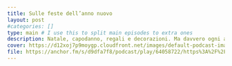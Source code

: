 ```yaml
---
title: Sulle feste dell’anno nuovo
layout: post
#categories: []
type: main # I use this to split main episodes to extra ones
description: Natale, capodanno, regali e decorazioni. Ma davvero ogni anno bisogna fare tutta sta tiritera?
cover: https://d12xoj7p9moygp.cloudfront.net/images/default-podcast-image.png
file: https://anchor.fm/s/d9dfa7f8/podcast/play/64058722/https%3A%2F%2Fd3ctxlq1ktw2nl.cloudfront.net%2Fstaging%2F2023-0-26%2F4daa7837-63db-de30-ef8f-fc9440b69a83.mp3 #Link to your .mp3 file
---
```

